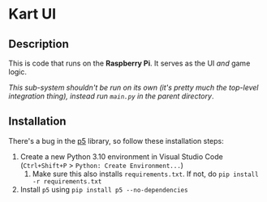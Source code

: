 # Kart UI
## Description
This is code that runs on the **Raspberry Pi**. It serves as the UI _and_ game logic.

_This sub-system shouldn't be run on its own (it's pretty much the top-level integration thing), instead run `main.py` in the parent directory_.



## Installation
There's a bug in the [p5](https://github.com/p5py/p5/tree/master) library, so follow these installation steps:
1. Create a new Python 3.10 environment in Visual Studio Code (`Ctrl+Shift+P` > `Python: Create Environment...`)
    1. Make sure this also installs `requirements.txt`. If not, do `pip install -r requirements.txt`
2. Install `p5` using `pip install p5 --no-dependencies`